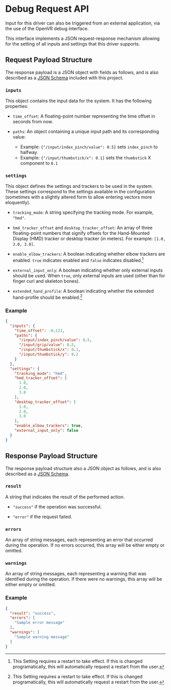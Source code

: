 # Debug Request API

Input for this driver can also be triggered from an external application, via the use of the OpenVR debug interface.

This interface implements a JSON request-response mechanism allowing for the setting of all inputs and settings that
this driver supports.

## Request Payload Structure

The response payload is a JSON object with fields as follows, and is also described as
a [JSON Schema](../dev-resources/json/debug_response_schema.json) included with this project.

### `inputs`

This object contains the input data for the system. It has the following properties:

- `time_offset`: A floating-point number representing the time offset in seconds from now.

- `paths`: An object containing a unique input path and its corresponding value:
    - Example: `{"/input/index_pinch/value": 0.5}` sets `index_pinch` to halfway.
    - Example: `{"/input/thumbstick/x": 0.1}` sets the `thumbstick` X component to `0.1`

### `settings`

This object defines the settings and trackers to be used in the system. These settings correspond to the settings
available in the configuration (sometimes with a slightly altered form to allow entering vectors more eloquently).

- `tracking_mode`: A string specifying the tracking mode. For example, `"hmd"`.

- `hmd_tracker_offset` and `desktop_tracker_offset`: An array of three floating-point numbers that signify offsets for
  the
  Hand-Mounted Display (HMD) tracker or desktop tracker (in meters). For example: `[1.0, 2.0, 3.0]`.

- `enable_elbow_trackers`: A boolean indicating whether elbow trackers are enabled. `true` indicates enabled and `false`
  indicates disabled.[^1]

- `external_input_only`: A boolean indicating whether only external inputs should be used. When `true`, only external
  inputs are used (other than for finger curl and skeleton bones).

- `extended_hand_profile`:  A boolean indicating whether the extended hand-profile should be enabled.[^1]

[^1]: This Setting requires a restart to take effect. If this is changed programatically, this will automatically
request a restart from the user.

### Example

```json
{
  "inputs": {
    "time_offset": -0.123,
    "paths": {
      "/input/index_pinch/value": 0.5,
      "/input/grip/value": 0.5,
      "/input/thumbstick/x": 0.1,
      "/input/thumbstick/y": 0.2
    }
  },
  "settings": {
    "tracking_mode": "hmd",
    "hmd_tracker_offset": [
      1.0,
      2.0,
      3.0
    ],
    "desktop_tracker_offset": [
      1.0,
      2.0,
      3.0
    ],
    "enable_elbow_trackers": true,
    "external_input_only": false
  }
}
```

## Response Payload Structure

The response payload structure also a JSON object as follows, and is also described as
a [JSON Schema](../dev-resources/json/debug_response_schema.json).

### `result`

A string that indicates the result of the performed action.

- `"success"` if the operation was successful.

- `"error"` if the request failed.

### `errors`

An array of string messages, each representing an error that occurred during the operation. If no errors occurred, this
array will be either empty or omitted.

### `warnings`

An array of string messages, each representing a warning that was identified during the operation. If there were no
warnings, this array will be either empty or omitted.

### Example

```json
{
  "result": "success",
  "errors": [
    "Sample error message"
  ],
  "warnings": [
    "Sample warning message"
  ]
}
```